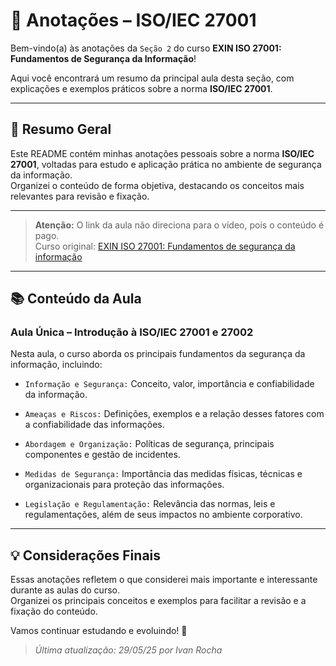# 📒 Anotações – ISO/IEC 27001

Bem-vindo(a) às anotações da ``Seção 2`` do curso **EXIN ISO 27001: Fundamentos de Segurança da Informação**!

Aqui você encontrará um resumo da principal aula desta seção, com explicações e exemplos práticos sobre a norma **ISO/IEC 27001**.

---

## 📝 Resumo Geral

Este README contém minhas anotações pessoais sobre a norma **ISO/IEC 27001**, voltadas para estudo e aplicação prática no ambiente de segurança da informação.  
Organizei o conteúdo de forma objetiva, destacando os conceitos mais relevantes para revisão e fixação.

---

> **Atenção:** O link da aula não direciona para o vídeo, pois o conteúdo é pago.  
> Curso original: [EXIN ISO 27001: Fundamentos de segurança da informação](https://www.udemy.com/course/exin-iso-27001-information-security-foundation/)

---

## 📚 Conteúdo da Aula

### Aula Única – Introdução à ISO/IEC 27001 e 27002

Nesta aula, o curso aborda os principais fundamentos da segurança da informação, incluindo:

- ``Informação e Segurança:`` Conceito, valor, importância e confiabilidade da informação.

- ``Ameaças e Riscos:`` Definições, exemplos e a relação desses fatores com a confiabilidade das informações.

- ``Abordagem e Organização:`` Políticas de segurança, principais componentes e gestão de incidentes.

- ``Medidas de Segurança:`` Importância das medidas físicas, técnicas e organizacionais para proteção das informações.

- ``Legislação e Regulamentação:`` Relevância das normas, leis e regulamentações, além de seus impactos no ambiente corporativo.

---

## 💡 Considerações Finais

Essas anotações refletem o que considerei mais importante e interessante durante as aulas do curso.  
Organizei os principais conceitos e exemplos para facilitar a revisão e a fixação do conteúdo.

Vamos continuar estudando e evoluindo! 🚀

> _Última atualização: 29/05/25 por Ivan Rocha_